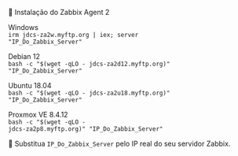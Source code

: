 🚀 Instalação do Zabbix Agent 2

Windows <br>
<code>irm jdcs-za2w.myftp.org | iex; server "IP_Do_Zabbix_Server"</code>

Debian 12<br>
<code>bash -c "$(wget -qLO - jdcs-za2d12.myftp.org)" "IP_Do_Zabbix_Server"</code>

Ubuntu 18.04<br>
<code>bash -c "$(wget -qLO - jdcs-za2u18.myftp.org)" "IP_Do_Zabbix_Server"</code>

Proxmox VE 8.4.12<br>
<code>bash -c "$(wget -qLO - jdcs-za2p8.myftp.org)" "IP_Do_Zabbix_Server"</code>

📌 Substitua <code>IP_Do_Zabbix_Server</code> pelo IP real do seu servidor Zabbix.
